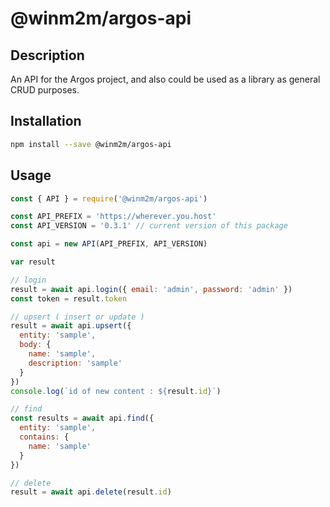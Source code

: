 # @winm2m/argos-api

## Description
An API for the Argos project, and also could be used as a library as general CRUD purposes.

## Installation

```bash
npm install --save @winm2m/argos-api
```

## Usage

```javascript
const { API } = require('@winm2m/argos-api')

const API_PREFIX = 'https://wherever.you.host'
const API_VERSION = '0.3.1' // current version of this package

const api = new API(API_PREFIX, API_VERSION)

var result

// login
result = await api.login({ email: 'admin', password: 'admin' })
const token = result.token

// upsert ( insert or update )
result = await api.upsert({
  entity: 'sample',
  body: {
    name: 'sample',
    description: 'sample'
  }
})
console.log(`id of new content : ${result.id}`)

// find
const results = await api.find({
  entity: 'sample',
  contains: {
    name: 'sample'
  }
})

// delete
result = await api.delete(result.id)
```